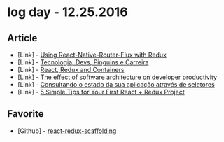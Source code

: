 # log day - 12.25.2016

## Article

- \[Link\] - [Using React-Native-Router-Flux with Redux](https://medium.com/@ian.mundy/using-react-native-router-flux-with-redux-9b10be35cd37#.q5maj5ozw)
- \[Link\] - [Tecnologia, Devs, Pinguins e Carreira](https://blog.codecasts.com.br/tecnologia-devs-pinguins-e-carreira-ea5cde588c6d#.c4wivkwmi)
- \[Link\] - [React, Redux and Containers](https://medium.com/@georgeleeme/react-redux-and-containers-aefe073e10fd#.h20ky1by8)
- \[Link\] - [The effect of software architecture on developer productivity](https://medium.com/@EngineerApart/how-software-architecture-affects-developer-productivity-435732d3cfdb#.jvrnstuko)
- \[Link\] - [Consultando o estado da sua aplicação através de seletores](https://medium.com/@bruno__quaresma/consultando-o-estado-da-sua-aplica%C3%A7%C3%A3o-atrav%C3%A9s-de-seletores-dd5674b0a1c7#.ga8gq1j91)
- \[Link\] - [5 Simple Tips for Your First React + Redux Project](https://blog.preen.ly/5-simple-tips-for-your-first-react-redux-project-10cbb2727b9a#.z7k29wjyr)


## Favorite

- \[Github\] - [react-redux-scaffolding](https://github.com/carlosazaustre/react-redux-scaffolding)
